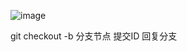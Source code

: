 
![image](https://github.com/user-attachments/assets/55745604-1fa2-4378-8589-399febc6360a)


git checkout -b 分支节点 提交ID 回复分支


